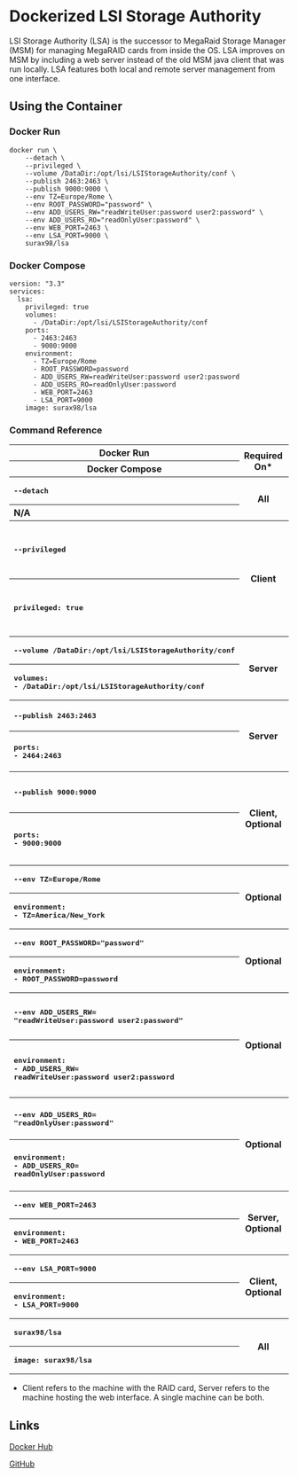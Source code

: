 # Dockerized LSI Storage Authority
LSI Storage Authority (LSA) is the successor to MegaRaid Storage Manager (MSM) for managing MegaRAID cards from inside the OS. LSA improves on MSM by including a web server instead of the old MSM java client that was run locally. LSA features both local and remote server management from one interface.

## Using the Container
### Docker Run

```
docker run \
	--detach \
	--privileged \
	--volume /DataDir:/opt/lsi/LSIStorageAuthority/conf \
	--publish 2463:2463 \
	--publish 9000:9000 \
	--env TZ=Europe/Rome \
	--env ROOT_PASSWORD="password" \
	--env ADD_USERS_RW="readWriteUser:password user2:password" \
	--env ADD_USERS_RO="readOnlyUser:password" \
	--env WEB_PORT=2463 \
	--env LSA_PORT=9000 \
	surax98/lsa
```

### Docker Compose

```
version: "3.3"
services:
  lsa:
    privileged: true
    volumes:
      - /DataDir:/opt/lsi/LSIStorageAuthority/conf
    ports:
      - 2463:2463
      - 9000:9000
    environment:
      - TZ=Europe/Rome
      - ROOT_PASSWORD=password
      - ADD_USERS_RW=readWriteUser:password user2:password
      - ADD_USERS_RO=readOnlyUser:password
      - WEB_PORT=2463
      - LSA_PORT=9000
    image: surax98/lsa
```

### Command Reference

<table>
	<thead>
		<tr>
			<th>Docker Run</th>
			<th rowspan=2>Required On*</th>
			<th rowspan=2>Effect</th>
		</tr>
		<tr>
			<th>Docker Compose</th>
		</tr>
	</thead>
	<tbody>
		<tr>
			<th align=left><pre>--detach</pre></th>
			<th rowspan=2>All</th>
			<th rowspan=2>Run the container in the background</th>
		</tr>
		<tr>
			<th align=left>N/A</th>
		</tr>
		<tr>
			<th align=left><pre>--privileged</pre></th>
			<th rowspan=2>Client</th>
			<th rowspan=2>Required on the host with the RAID card. Grants the container access to hardware PCI devices. If there is a more specific way to do this (like with --device) please let me know in a ticket.</th>
		</tr>
		<tr>
			<th align=left><pre>privileged: true</pre></th>
		</tr>
		<tr>
			<th align=left><pre>--volume /DataDir:/opt/lsi/LSIStorageAuthority/conf</pre></th>
			<th rowspan=2>Server</th>
			<th rowspan=2>Mounts the config files to make the configuration persistant.</th>
		</tr>
		<tr>
			<th align=left><pre>volumes:<br>- /DataDir:/opt/lsi/LSIStorageAuthority/conf</pre></th>
		</tr>
		<tr>
			<th align=left><pre>--publish 2463:2463</pre></th>
			<th rowspan=2>Server</th>
			<th rowspan=2>Opens the port for the web interface. The default is 2463. This should match WEB_PORT if it is set.</th>
		</tr>
		<tr>
			<th align=left><pre>ports:<br>- 2464:2463</pre></th>
		</tr>
		<tr>
			<th align=left><pre>--publish 9000:9000</pre></th>
			<th rowspan=2>Client, Optional</th>
			<th rowspan=2>Opens the port for remote management. The default port is 9000. This should match LSA_PORT on the client if it is set.</th>
		</tr>
		<tr>
			<th align=left><pre>ports:<br>- 9000:9000</pre></th>
		</tr>
		<tr>
			<th align=left><pre>--env TZ=Europe/Rome</pre></th>
			<th rowspan=2>Optional</th>
			<th rowspan=2>Sets timezone inside the container.</th>
		</tr>
		<tr>
			<th align=left><pre>environment:<br>- TZ=America/New_York</pre></th>
		</tr>
		<tr>
			<th align=left><pre>--env ROOT_PASSWORD="password"</pre></th>
			<th rowspan=2>Optional</th>
			<th rowspan=2>Sets the password for the root user to login to the web interface.</th>
		</tr>
		<tr>
			<th align=left><pre>environment:<br>- ROOT_PASSWORD=password</pre></th>
		</tr>
		<tr>
			<th align=left><pre>--env ADD_USERS_RW=<br>"readWriteUser:password user2:password"</pre></th>
			<th rowspan=2>Optional</th>
			<th rowspan=2>Creates additional users with read/write permission in the web interface. Users should be in username:password format with spaces between users.</th>
		</tr>
		<tr>
			<th align=left><pre>environment:<br>- ADD_USERS_RW=<br>readWriteUser:password user2:password</pre></th>
		</tr>
		<tr>
			<th align=left><pre>--env ADD_USERS_RO=<br>"readOnlyUser:password"</pre></th>
			<th rowspan=2>Optional</th>
			<th rowspan=2>Creates additional users with read-only permission in the web interface. Users should be in username:password format with spaces between users.</th>
		</tr>
		<tr>
			<th align=left><pre>environment:<br>- ADD_USERS_RO=<br>readOnlyUser:password</pre></th>
		</tr>
		<tr>
			<th align=left><pre>--env WEB_PORT=2463</pre></th>
			<th rowspan=2>Server, Optional</th>
			<th rowspan=2>Set the port for the web interface. Defaults to 2463 if not set.</th>
		</tr>
		<tr>
			<th align=left><pre>environment:<br>- WEB_PORT=2463</pre></th>
		</tr>
		<tr>
			<th align=left><pre>--env LSA_PORT=9000</pre></th>
			<th rowspan=2>Client, Optional</th>
			<th rowspan=2>Set the port for remote management. Defaults to 9000 if not set.</th>
		</tr>
		<tr>
			<th align=left><pre>environment:<br>- LSA_PORT=9000</pre></th>
		</tr>
		<tr>
			<th align=left><pre>surax98/lsa</pre></th>
			<th rowspan=2>All</th>
			<th rowspan=2>Pulls the latest stable version of this container.</th>
		</tr>
		<tr>
			<th align=left><pre>image: surax98/lsa</pre></th>
		</tr>
	</tbody>
</table>

* Client refers to the machine with the RAID card, Server refers to the machine hosting the web interface. A single machine can be both.

## Links

[Docker Hub](https://hub.docker.com/repository/docker/surax98/lsa/general)

[GitHub](https://github.com/surax98/lsa-docker/)
